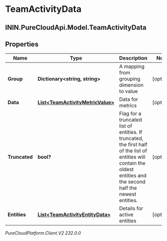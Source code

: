 # TeamActivityData

## ININ.PureCloudApi.Model.TeamActivityData

## Properties

|Name | Type | Description | Notes|
|------------ | ------------- | ------------- | -------------|
| **Group** | **Dictionary&lt;string, string&gt;** | A mapping from grouping dimension to value | [optional] |
| **Data** | [**List&lt;TeamActivityMetricValue&gt;**](TeamActivityMetricValue) | Data for metrics | [optional] |
| **Truncated** | **bool?** | Flag for a truncated list of entities. If truncated, the first half of the list of entities will contain the oldest entities and the second half the newest entities. | [optional] |
| **Entities** | [**List&lt;TeamActivityEntityData&gt;**](TeamActivityEntityData) | Details for active entities | [optional] |



_PureCloudPlatform.Client.V2 232.0.0_
